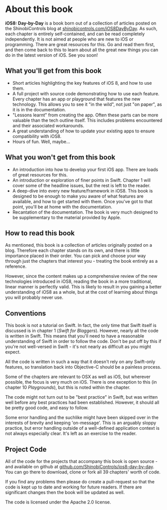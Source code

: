 # About this book

__iOS8: Day-by-Day__ is a book born out of a collection of articles posted on the
ShinobiControls blog
at [shinobicontrols.com/iOS8DayByDay](http://shinobicontrols.com/iOS8DayByDay). As
such, each chapter is entirely self-contained, and can be read completely
independently. It is not aimed at people who are new to iOS or programming. There are
great resources for this. Go and read them first, and then come back to this to learn
about all the great new things you can do in the latest version of iOS. See you soon!

## What you'll get from this book

- Short articles highlighting the key features of iOS 8, and how to use them.
- A full project with source code demonstrating how to use each feature. Every
chapter has an app or playground that features the new technology. This allows you to
see it "in the wild", not just "on paper", as it is in the documentation.
- "Lessons learnt" from creating the app. Often these parts can be more valuable than
the tech outline itself. This includes problems encountered and their associated
workarounds.
- A great understanding of how to update your existing apps to ensure compatibility
with iOS8.
- Hours of fun. Well, maybe...

## What you won't get from this book

- An introduction into how to develop your first iOS app. There are loads of great
resources for this.
- An introduction or exploration of finer points in Swift. Chapter 1 will cover some
of the headline issues, but the rest is left to the reader.
- A deep-dive into every new feature/framework in iOS8. This book is designed to be enough
to make you aware of what features are available, and how to get started with them.
Once you've got to that point, you'll be at home with the documentation.
- Recantation of the documentation. The book is very much designed to be
supplementary to the material provided by Apple.


## How to read this book

As mentioned, this book is a collection of articles originally posted on a blog.
Therefore each chapter stands on its own, and there is little importance placed in
their order. You can pick and choose your way through just the chapters that interest
you - treating the book entirely as a reference.

However, since the content makes up a comprehensive review of the new technologies
introduced in iOS8, reading the book in a more traditional, linear manner is
perfectly valid. This is likely to result in you gaining a better understanding of
iOS8 as a whole, but at the cost of learning about things you will probably never
use.


## Conventions

This book is not a tutorial on Swift. In fact, the only time that Swift itself is
discussed is in chapter 1 (_Swift for Blaggers_). However, nearly all the code is
written in Swift. This means that you'll need to have a reasonable understanding of
Swift in order to follow the code. Don't be put off by this if you're not well-versed
in Swift - it's not nearly as difficult as you might expect.

All the code is written in such a way that it doesn't rely on any Swift-only
features, so translation back into Objective-C should be a painless process.

Some of the chapters are relevant to OSX as well as iOS, but wherever possible, the
focus is very much on iOS. There is one exception to this (in chapter 10
_Playgrounds_), but this is noted within the chapter.

The code might not turn out to be "best practice" in Swift, but was written well
before any best practices had been established. However, it should all be pretty good
code, and easy to follow.

Some error handling and the suchlike might have been skipped over in the interests of
brevity and keeping 'on-message'. This is an arguably sloppy practice, but error
handling outside of a well-defined application context is not always especially
clear. It's left as an exercise to the reader.

## Project Code

All of the code for the projects that accompany this book is open source - and
available on github at 
[github.com/ShinobiControls/ios8-day-by-day](https://github.com/ShinobiControls/ios8-day-by-day).
You can go there to download, clone or fork all 39 chapters' worth of code.

If you find any problems then please do create a pull-request so that the code is
kept up to date and working for future readers. If there are significant changes then
the book will be updated as well.

The code is licensed under the Apache 2.0 license.

